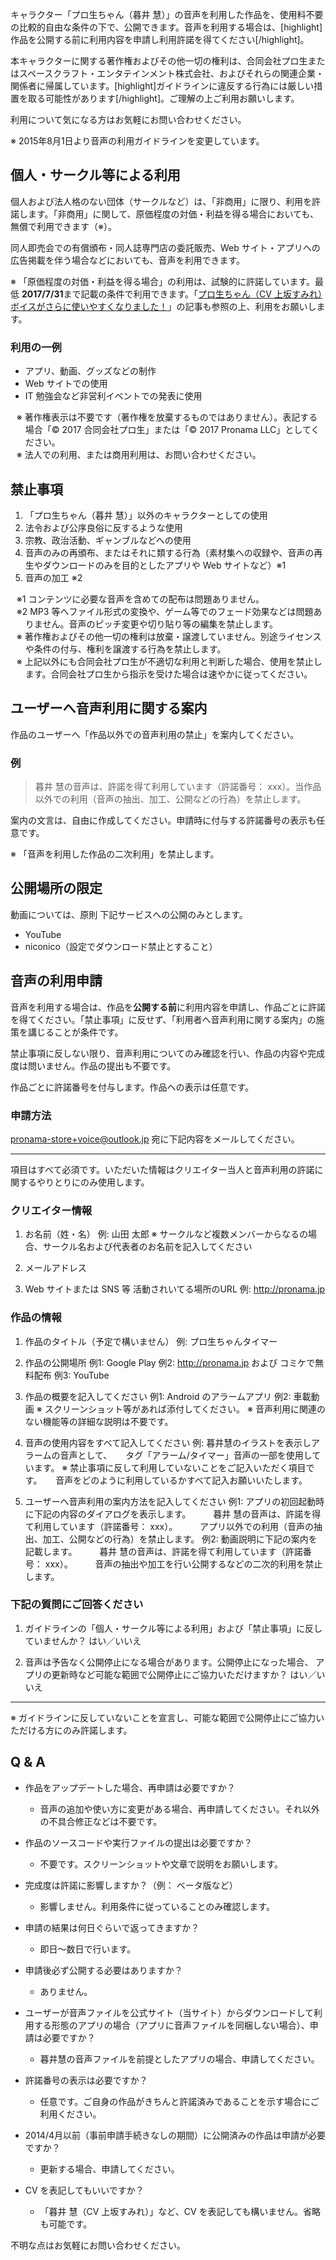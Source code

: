 キャラクター「プロ生ちゃん（暮井 慧）」の音声を利用した作品を、使用料不要の比較的自由な条件の下で、公開できます。音声を利用する場合は、[highlight]作品を公開する前に利用内容を申請し利用許諾を得てください[/highlight]。


本キャラクターに関する著作権およびその他一切の権利は、合同会社プロ生またはスペースクラフト・エンタテインメント株式会社、およびそれらの関連企業・関係者に帰属しています。[highlight]ガイドラインに違反する行為には厳しい措置を取る可能性があります[/highlight]。ご理解の上ご利用お願いします。

利用について気になる方はお気軽にお問い合わせください。

※ 2015年8月1日より音声の利用ガイドラインを変更しています。

## 個人・サークル等による利用

個人および法人格のない団体（サークルなど）は、「非商用」に限り、利用を許諾します。「非商用」に関して、原価程度の対価・利益を得る場合においても、無償で利用できます（※）。

同人即売会での有償頒布・同人誌専門店の委託販売、Web サイト・アプリへの広告掲載を伴う場合などにおいても、音声を利用できます。

※ 「原価程度の対価・利益を得る場合」の利用は、試験的に許諾しています。最低 **2017/7/31**まで記載の条件で利用できます。「[プロ生ちゃん（CV 上坂すみれ）ボイスがさらに使いやすくなりました！](http://pronama.azurewebsites.net/pronama-chan-voice-uesaka-sumire-guideline-update )」の記事も参照の上、利用をお願いします。

### 利用の一例
* アプリ、動画、グッズなどの制作
* Web サイトでの使用
* IT 勉強会など非営利イベントでの発表に使用

<ul style="text-indent:-1em; list-style-type:none;">
<li style="list-style-type:none;">※ 著作権表示は不要です（著作権を放棄するものではありません）。表記する場合「© 2017  合同会社プロ生」または「© 2017 Pronama LLC」としてください。</li>
<li style="list-style-type:none;">※ 法人での利用、または商用利用は、お問い合わせください。</li>
</ul>


## 禁止事項

1. 「プロ生ちゃん（暮井 慧）」以外のキャラクターとしての使用
1. 法令および公序良俗に反するような使用
1. 宗教、政治活動、ギャンブルなどへの使用
1. 音声のみの再頒布、またはそれに類する行為（素材集への収録や、音声の再生やダウンロードのみを目的としたアプリや Web サイトなど）※1
1. 音声の加工 ※2

<ul style="text-indent:-1em; list-style-type:none;">
<li style="list-style-type:none;">※1 コンテンツに必要な音声を含めての配布は問題ありません。</li>
<li style="list-style-type:none;">※2 MP3 等へファイル形式の変換や、ゲーム等でのフェード効果などは問題ありません。音声のピッチ変更や切り貼り等の編集を禁止します。</li>
<li style="list-style-type:none;">※ 著作権およびその他一切の権利は放棄・譲渡していません。別途ライセンスや条件の付与、権利を譲渡する行為を禁止します。</li>
<li style="list-style-type:none;">※ 上記以外にも合同会社プロ生が不適切な利用と判断した場合、使用を禁止します。合同会社プロ生から指示を受けた場合は速やかに従ってください。</li>
</ul>

## ユーザーへ音声利用に関する案内

作品のユーザーへ「作品以外での音声利用の禁止」を案内してください。

### 例
>暮井 慧の音声は、許諾を得て利用しています（許諾番号： xxx）。当作品以外での利用（音声の抽出、加工、公開などの行為）を禁止します。

案内の文言は、自由に作成してください。申請時に付与する許諾番号の表示も任意です。

※ 「音声を利用した作品の二次利用」を禁止します。

## 公開場所の限定

動画については、原則 下記サービスへの公開のみとします。

* YouTube
* niconico（設定でダウンロード禁止とすること）


## 音声の利用申請

音声を利用する場合は、作品を**公開する前**に利用内容を申請し、作品ごとに許諾を得てください。「禁止事項」に反せず、「利用者へ音声利用に関する案内」の施策を講じることが条件です。

禁止事項に反しない限り、音声利用についてのみ確認を行い、作品の内容や完成度は問いません。作品の提出も不要です。

作品ごとに許諾番号を付与します。作品への表示は任意です。

### 申請方法

pronama-store+voice@outlook.jp 宛に下記内容をメールしてください。

---

項目はすべて必須です。いただいた情報はクリエイター当人と音声利用の許諾に関するやりとりにのみ使用します。

### クリエイター情報

1. お名前（姓・名）
例: 山田 太郎
※ サークルなど複数メンバーからなるの場合、サークル名および代表者のお名前を記入してください

2. メールアドレス

3. Web サイトまたは SNS 等 活動されいてる場所のURL
例: http://pronama.jp

### 作品の情報

1. 作品のタイトル（予定で構いません）
例: プロ生ちゃんタイマー

2. 作品の公開場所
例1: Google Play
例2: http://pronama.jp および コミケで無料配布
例3: YouTube

3. 作品の概要を記入してください
例1: Android のアラームアプリ
例2: 車載動画
※ スクリーンショット等があれば添付してください。
※ 音声利用に関連のない機能等の詳細な説明は不要です。

4. 音声の使用内容をすべて記入してください
例: 暮井慧のイラストを表示しアラームの音声として、
　  タグ「アラーム/タイマー」音声の一部を使用しています。
※ 禁止事項に反して利用していないことをご記入いただく項目です。
　 音声をどのように利用しているかすべて記入お願いいたします。

5. ユーザーへ音声利用の案内方法を記入してください
例1: アプリの初回起動時に下記の内容のダイアログを表示します。
　　 暮井 慧の音声は、許諾を得て利用しています（許諾番号： xxx）。
　　 アプリ以外での利用（音声の抽出、加工、公開などの行為）を禁止します。 
例2: 動画説明に下記の案内を記載します。
　　 暮井 慧の音声は、許諾を得て利用しています（許諾番号： xxx）。
　　 音声の抽出や加工を行い公開するなどの二次的利用を禁止します。 

### 下記の質問にご回答ください

1. ガイドラインの「個人・サークル等による利用」および「禁止事項」に反していませんか？
はい／いいえ

2. 音声は予告なく公開停止になる場合があります。公開停止になった場合、
アプリの更新時など可能な範囲で公開停止にご協力いただけますか？
はい／いいえ

---

※ ガイドラインに反していないことを宣言し、可能な範囲で公開停止にご協力いただける方にのみ許諾します。


## Q &amp; A

* 作品をアップデートした場合、再申請は必要ですか？
    * 音声の追加や使い方に変更がある場合、再申請してください。それ以外の不具合修正などは不要です。

* 作品のソースコードや実行ファイルの提出は必要ですか？
    * 不要です。スクリーンショットや文章で説明をお願いします。

* 完成度は許諾に影響しますか？（例： ベータ版など）
    * 影響しません。利用条件に従っていることのみ確認します。

* 申請の結果は何日ぐらいで返ってきますか？
    * 即日～数日で行います。

* 申請後必ず公開する必要はありますか？
    * ありません。

* ユーザーが音声ファイルを公式サイト（当サイト）からダウンロードして利用する形態のアプリの場合（アプリに音声ファイルを同梱しない場合）、申請は必要ですか？
    * 暮井慧の音声ファイルを前提としたアプリの場合、申請してください。

* 許諾番号の表示は必要ですか？
    * 任意です。ご自身の作品がきちんと許諾済みであることを示す場合にご利用ください。

* 2014/4月以前（事前申請手続きなしの期間）に公開済みの作品は申請が必要ですか？
    * 更新する場合、申請してください。

* CV を表記してもいいですか？
    * 「暮井 慧（CV 上坂すみれ）」など、CV を表記しても構いません。省略も可能です。


不明な点はお気軽にお問い合わせください。

